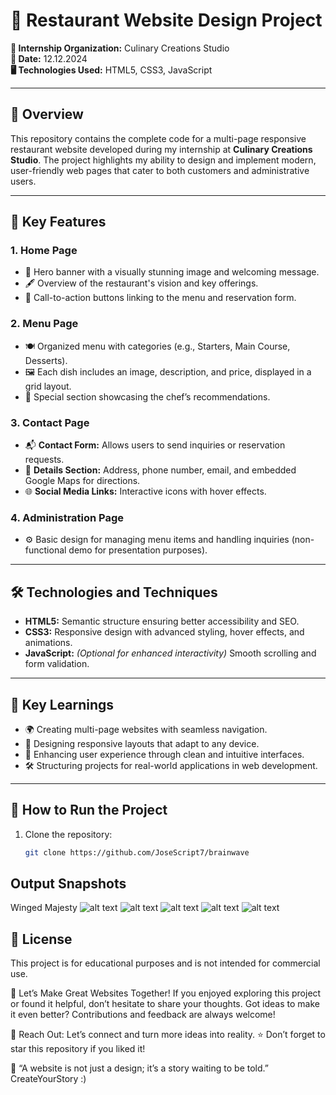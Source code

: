 # 🍴 Restaurant Website Design Project

**📍 Internship Organization:** Culinary Creations Studio  
**📅 Date:** 12.12.2024  
**🖥️ Technologies Used:** HTML5, CSS3, JavaScript  

---

## 🌟 Overview  
This repository contains the complete code for a multi-page responsive restaurant website developed during my internship at **Culinary Creations Studio**. The project highlights my ability to design and implement modern, user-friendly web pages that cater to both customers and administrative users.  

---

## 🎯 Key Features  

### 1. Home Page  
- 🌟 Hero banner with a visually stunning image and welcoming message.  
- 🖋️ Overview of the restaurant's vision and key offerings.  
- 🔗 Call-to-action buttons linking to the menu and reservation form.  

### 2. Menu Page  
- 🍽️ Organized menu with categories (e.g., Starters, Main Course, Desserts).  
- 🖼️ Each dish includes an image, description, and price, displayed in a grid layout.  
- 🌟 Special section showcasing the chef’s recommendations.  

### 3. Contact Page  
- 📬 **Contact Form:** Allows users to send inquiries or reservation requests.  
- 📍 **Details Section:** Address, phone number, email, and embedded Google Maps for directions.  
- 🌐 **Social Media Links:** Interactive icons with hover effects.  

### 4. Administration Page  
- ⚙️ Basic design for managing menu items and handling inquiries (non-functional demo for presentation purposes).  

---

## 🛠️ Technologies and Techniques  
- **HTML5:** Semantic structure ensuring better accessibility and SEO.  
- **CSS3:** Responsive design with advanced styling, hover effects, and animations.  
- **JavaScript:** *(Optional for enhanced interactivity)* Smooth scrolling and form validation.  

---

## 📖 Key Learnings  
- 🌍 Creating multi-page websites with seamless navigation.  
- 📱 Designing responsive layouts that adapt to any device.  
- 🎨 Enhancing user experience through clean and intuitive interfaces.  
- 🛠️ Structuring projects for real-world applications in web development.  

---

## 🚀 How to Run the Project  

1. Clone the repository:  
   ```bash
   git clone https://github.com/JoseScript7/brainwave

## Output Snapshots
Winged Majesty 
![alt text](<Screenshot 2024-12-10 143532.png>) 
![alt text](<Screenshot 2024-12-10 141152.png>) ![alt text](<Screenshot 2024-12-10 141204.png>) ![alt text](<Screenshot 2024-12-10 141934.png>) ![alt text](<Screenshot 2024-12-10 143519.png>)

## 📝 License
This project is for educational purposes and is not intended for commercial use.

🌟 Let’s Make Great Websites Together!
If you enjoyed exploring this project or found it helpful, don’t hesitate to share your thoughts. Got ideas to make it even better? Contributions and feedback are always welcome!

📩 Reach Out: Let’s connect and turn more ideas into reality.
⭐ Don’t forget to star this repository if you liked it!

🎨 “A website is not just a design; it’s a story waiting to be told.”
CreateYourStory :)